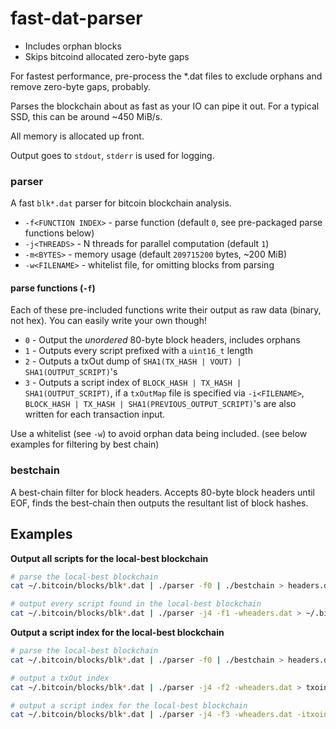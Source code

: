 # fast-dat-parser

* Includes orphan blocks
* Skips bitcoind allocated zero-byte gaps

For fastest performance, pre-process the *.dat files to exclude orphans and remove zero-byte gaps, probably.

Parses the blockchain about as fast as your IO can pipe it out.  For a typical SSD, this can be around ~450 MiB/s.

All memory is allocated up front.

Output goes to `stdout`, `stderr` is used for logging.


### parser

A fast `blk*.dat` parser for bitcoin blockchain analysis.

- `-f<FUNCTION INDEX>` - parse function (default `0`, see pre-packaged parse functions below)
- `-j<THREADS>` - N threads for parallel computation (default `1`)
- `-m<BYTES>` - memory usage (default `209715200` bytes, ~200 MiB)
- `-w<FILENAME>` - whitelist file, for omitting blocks from parsing


#### parse functions (`-f`)

Each of these pre-included functions write their output as raw data (binary, not hex).
You can easily write your own though!

- `0` - Output the *unordered* 80-byte block headers, includes orphans
- `1` - Outputs every script prefixed with a `uint16_t` length
- `2` - Outputs a txOut dump of `SHA1(TX_HASH | VOUT) | SHA1(OUTPUT_SCRIPT)`'s
- `3` - Outputs a script index of `BLOCK_HASH | TX_HASH | SHA1(OUTPUT_SCRIPT)`, if a `txOutMap` file is specified via `-i<FILENAME>`, `BLOCK_HASH | TX_HASH | SHA1(PREVIOUS_OUTPUT_SCRIPT)`'s are also written for each transaction input.

Use a whitelist (see `-w`) to avoid orphan data being included. (see below examples for filtering by best chain)

### bestchain

A best-chain filter for block headers.
Accepts 80-byte block headers until EOF, finds the best-chain then outputs the resultant list of block hashes.


## Examples

**Output all scripts for the local-best blockchain**
``` bash
# parse the local-best blockchain
cat ~/.bitcoin/blocks/blk*.dat | ./parser -f0 | ./bestchain > headers.dat

# output every script found in the local-best blockchain
cat ~/.bitcoin/blocks/blk*.dat | ./parser -j4 -f1 -wheaders.dat > ~/.bitcoin/scripts.dat
```

**Output a script index for the local-best blockchain**
``` bash
# parse the local-best blockchain
cat ~/.bitcoin/blocks/blk*.dat | ./parser -f0 | ./bestchain > headers.dat

# output a txOut index
cat ~/.bitcoin/blocks/blk*.dat | ./parser -j4 -f2 -wheaders.dat > txoindex.dat

# output a script index for the local-best blockchain
cat ~/.bitcoin/blocks/blk*.dat | ./parser -j4 -f3 -wheaders.dat -itxoindex.dat > ~/.bitcoin/scripts.dat
```
